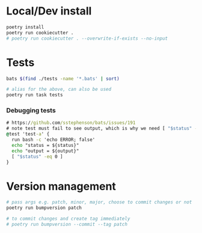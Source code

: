 # Local/Dev install
```bash
poetry install
poetry run cookiecutter .
# poetry run cookiecutter . --overwrite-if-exists --no-input
```

# Tests
```bash
bats $(find ./tests -name '*.bats' | sort)

# alias for the above, can also be used
poetry run task tests
```

### Debugging tests
```bat
# https://github.com/sstephenson/bats/issues/191
# note test must fail to see output, which is why we need [ "$status" -eq 0 ]
@test 'test-a' {
  run bash -c 'echo ERROR; false'
  echo "status = ${status}"
  echo "output = ${output}"
  [ "$status" -eq 0 ]
}
```

# Version management
```bash
# pass args e.g. patch, minor, major, choose to commit changes or not
poetry run bumpversion patch

# to commit changes and create tag immediately
# poetry run bumpversion --commit --tag patch
```